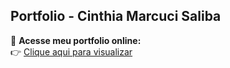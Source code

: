 ## Portfolio - Cinthia Marcuci Saliba

🔗 **Acesse meu portfolio online:**  
👉 [Clique aqui para visualizar](https://devcmsaliba.github.io/Portfolio/)

